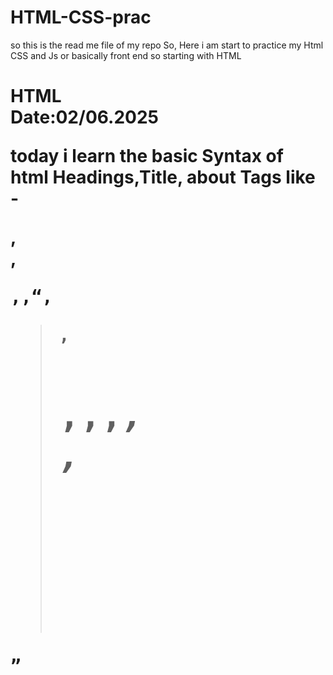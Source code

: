 # HTML-CSS-prac
so this is the read me file of my repo
So, Here i am start to practice my Html CSS and Js or basically front end 
so starting with HTML

<h1>HTML</h>
<br>
<b>Date:02/06.2025</b>
<br>

today i learn the basic Syntax of html 
Headings,Title,
about Tags like - <p>,<br>,<pre>,<abbr>,<q>,<blockquote>,<h1>,<b>,<strong>,<em>,<address>,<cite>
